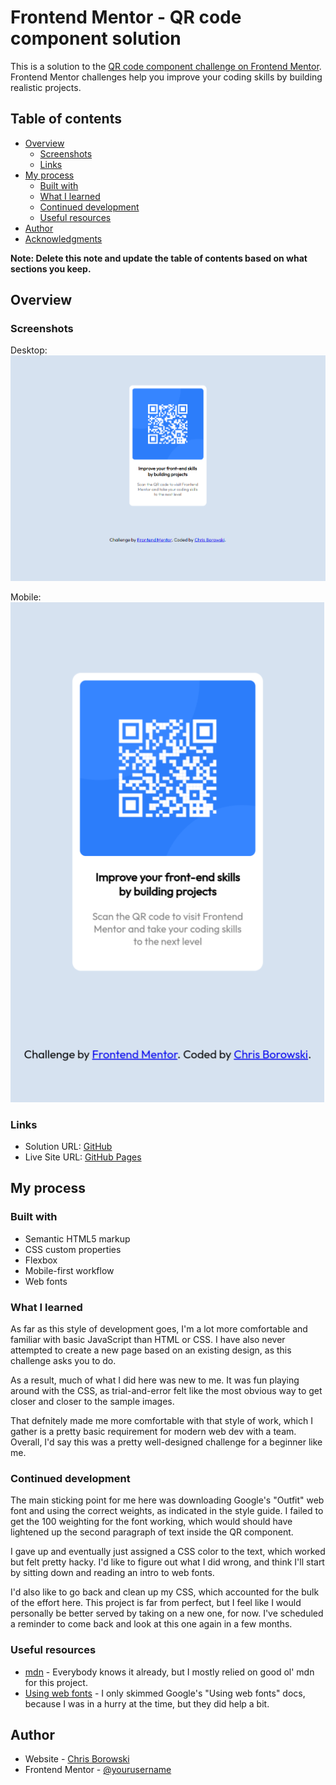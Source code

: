 # Frontend Mentor - QR code component solution

This is a solution to the [QR code component challenge on Frontend Mentor](https://www.frontendmentor.io/challenges/qr-code-component-iux_sIO_H). Frontend Mentor challenges help you improve your coding skills by building realistic projects. 

## Table of contents

- [Overview](#overview)
  - [Screenshots](#screenshots)
  - [Links](#links)
- [My process](#my-process)
  - [Built with](#built-with)
  - [What I learned](#what-i-learned)
  - [Continued development](#continued-development)
  - [Useful resources](#useful-resources)
- [Author](#author)
- [Acknowledgments](#acknowledgments)

**Note: Delete this note and update the table of contents based on what sections you keep.**

## Overview

### Screenshots

Desktop:
  ![](./images/desktop_screenshot.png)

Mobile:
  ![](./images/mobile_screenshot.png)

### Links

- Solution URL: [GitHub](https://github.com/borowski/borowski.github.io)
- Live Site URL: [GitHub Pages](https://borowski.github.io/)

## My process

### Built with

- Semantic HTML5 markup
- CSS custom properties
- Flexbox
- Mobile-first workflow
- Web fonts

### What I learned

As far as this style of development goes, I'm a lot more comfortable and familiar with basic JavaScript than HTML or CSS. I have also never attempted to create a new page based on an existing design, as this challenge asks you to do.

As a result, much of what I did here was new to me. It was fun playing around with the CSS, as trial-and-error felt like the most obvious way to get closer and closer to the sample images.

That defnitely made me more comfortable with that style of work, which I gather is a pretty basic requirement for modern web dev with a team. Overall, I'd say this was a pretty well-designed challenge for a beginner like me.

### Continued development

The main sticking point for me here was downloading Google's "Outfit" web font and using the correct weights, as indicated in the style guide. I failed to get the 100 weighting for the font working, which would should have lightened up the second paragraph of text inside the QR component.

I gave up and eventually just assigned a CSS color to the text, which worked but felt pretty hacky. I'd like to figure out what I did wrong, and think I'll start by sitting down and reading an intro to web fonts.

I'd also like to go back and clean up my CSS, which accounted for the bulk of the effort here. This project is far from perfect, but I feel like I would personally be better served by taking on a new one, for now. I've scheduled a reminder to come back and look at this one again in a few months.

### Useful resources

- [mdn](https://developer.mozilla.org/en-US/) - Everybody knows it already, but I mostly relied on good ol' mdn for this project.
- [Using web fonts](https://fonts.google.com/knowledge/using_type/using_web_fonts) - I only skimmed Google's "Using web fonts" docs, because I was in a hurry at the time, but they did help a bit.

## Author

- Website - [Chris Borowski](https://www.github.com/borowski)
- Frontend Mentor - [@yourusername](https://www.frontendmentor.io/profile/borowski)